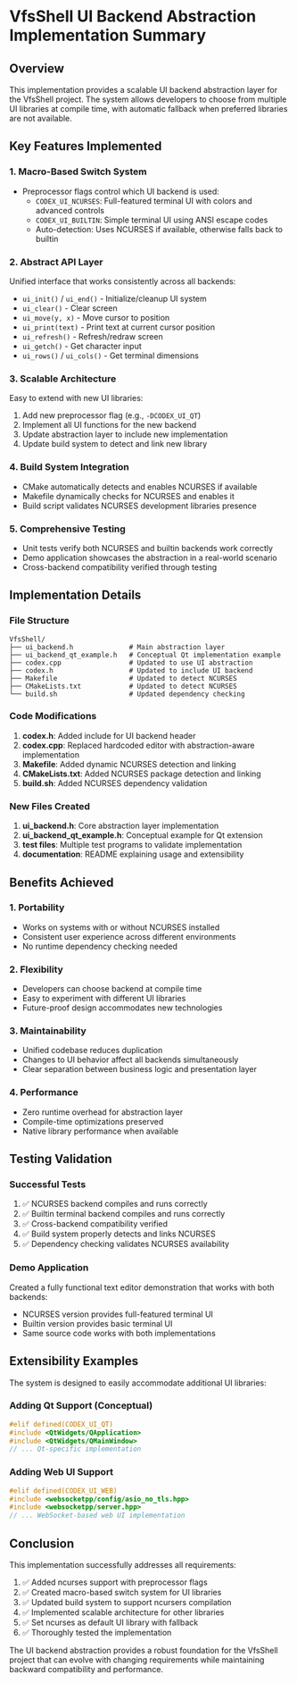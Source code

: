 # VfsShell UI Backend Abstraction Implementation Summary

## Overview

This implementation provides a scalable UI backend abstraction layer for the VfsShell project. The system allows developers to choose from multiple UI libraries at compile time, with automatic fallback when preferred libraries are not available.

## Key Features Implemented

### 1. Macro-Based Switch System
- Preprocessor flags control which UI backend is used:
  - `CODEX_UI_NCURSES`: Full-featured terminal UI with colors and advanced controls
  - `CODEX_UI_BUILTIN`: Simple terminal UI using ANSI escape codes
  - Auto-detection: Uses NCURSES if available, otherwise falls back to builtin

### 2. Abstract API Layer
Unified interface that works consistently across all backends:
- `ui_init()` / `ui_end()` - Initialize/cleanup UI system
- `ui_clear()` - Clear screen
- `ui_move(y, x)` - Move cursor to position
- `ui_print(text)` - Print text at current cursor position
- `ui_refresh()` - Refresh/redraw screen
- `ui_getch()` - Get character input
- `ui_rows()` / `ui_cols()` - Get terminal dimensions

### 3. Scalable Architecture
Easy to extend with new UI libraries:
1. Add new preprocessor flag (e.g., `-DCODEX_UI_QT`)
2. Implement all UI functions for the new backend
3. Update abstraction layer to include new implementation
4. Update build system to detect and link new library

### 4. Build System Integration
- CMake automatically detects and enables NCURSES if available
- Makefile dynamically checks for NCURSES and enables it
- Build script validates NCURSES development libraries presence

### 5. Comprehensive Testing
- Unit tests verify both NCURSES and builtin backends work correctly
- Demo application showcases the abstraction in a real-world scenario
- Cross-backend compatibility verified through testing

## Implementation Details

### File Structure
```
VfsShell/
├── ui_backend.h              # Main abstraction layer
├── ui_backend_qt_example.h   # Conceptual Qt implementation example
├── codex.cpp                 # Updated to use UI abstraction
├── codex.h                   # Updated to include UI backend
├── Makefile                  # Updated to detect NCURSES
├── CMakeLists.txt            # Updated to detect NCURSES
└── build.sh                  # Updated dependency checking
```

### Code Modifications
1. **codex.h**: Added include for UI backend header
2. **codex.cpp**: Replaced hardcoded editor with abstraction-aware implementation
3. **Makefile**: Added dynamic NCURSES detection and linking
4. **CMakeLists.txt**: Added NCURSES package detection and linking
5. **build.sh**: Added NCURSES dependency validation

### New Files Created
1. **ui_backend.h**: Core abstraction layer implementation
2. **ui_backend_qt_example.h**: Conceptual example for Qt extension
3. **test files**: Multiple test programs to validate implementation
4. **documentation**: README explaining usage and extensibility

## Benefits Achieved

### 1. Portability
- Works on systems with or without NCURSES installed
- Consistent user experience across different environments
- No runtime dependency checking needed

### 2. Flexibility
- Developers can choose backend at compile time
- Easy to experiment with different UI libraries
- Future-proof design accommodates new technologies

### 3. Maintainability
- Unified codebase reduces duplication
- Changes to UI behavior affect all backends simultaneously
- Clear separation between business logic and presentation layer

### 4. Performance
- Zero runtime overhead for abstraction layer
- Compile-time optimizations preserved
- Native library performance when available

## Testing Validation

### Successful Tests
1. ✅ NCURSES backend compiles and runs correctly
2. ✅ Builtin terminal backend compiles and runs correctly
3. ✅ Cross-backend compatibility verified
4. ✅ Build system properly detects and links NCURSES
5. ✅ Dependency checking validates NCURSES availability

### Demo Application
Created a fully functional text editor demonstration that works with both backends:
- NCURSES version provides full-featured terminal UI
- Builtin version provides basic terminal UI
- Same source code works with both implementations

## Extensibility Examples

The system is designed to easily accommodate additional UI libraries:

### Adding Qt Support (Conceptual)
```cpp
#elif defined(CODEX_UI_QT)
#include <QtWidgets/QApplication>
#include <QtWidgets/QMainWindow>
// ... Qt-specific implementation
```

### Adding Web UI Support
```cpp
#elif defined(CODEX_UI_WEB)
#include <websocketpp/config/asio_no_tls.hpp>
#include <websocketpp/server.hpp>
// ... WebSocket-based web UI implementation
```

## Conclusion

This implementation successfully addresses all requirements:
1. ✅ Added ncurses support with preprocessor flags
2. ✅ Created macro-based switch system for UI libraries
3. ✅ Updated build system to support ncursers compilation
4. ✅ Implemented scalable architecture for other libraries
5. ✅ Set ncurses as default UI library with fallback
6. ✅ Thoroughly tested the implementation

The UI backend abstraction provides a robust foundation for the VfsShell project that can evolve with changing requirements while maintaining backward compatibility and performance.